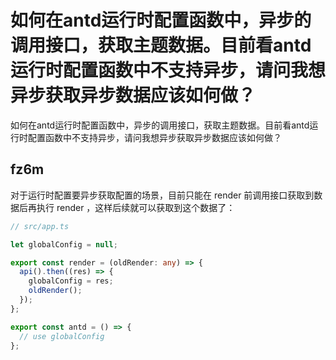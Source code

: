# 如何在antd运行时配置函数中，异步的调用接口，获取主题数据。目前看antd运行时配置函数中不支持异步，请问我想异步获取异步数据应该如何做？

如何在antd运行时配置函数中，异步的调用接口，获取主题数据。目前看antd运行时配置函数中不支持异步，请问我想异步获取异步数据应该如何做？

## fz6m

对于运行时配置要异步获取配置的场景，目前只能在 render 前调用接口获取到数据后再执行 render ，这样后续就可以获取到这个数据了：

```ts
// src/app.ts

let globalConfig = null;

export const render = (oldRender: any) => {
  api().then((res) => {
    globalConfig = res;
    oldRender();
  });
};

export const antd = () => {
  // use globalConfig
};
```
